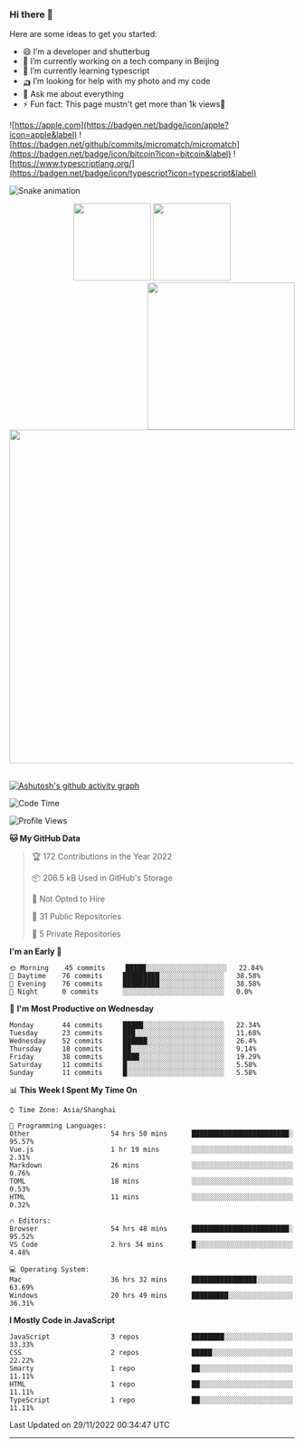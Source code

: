 
### Hi there 👋


Here are some ideas to get you started:

- 😄 I’m a developer and shutterbug
- 🔭 I’m currently working on a tech company in Beijing
- 🌱 I’m currently learning typescript
- 🛺 I’m looking for help with my photo and my code
- 💬 Ask me about everything
- ⚡ Fun fact: This page mustn't get more than 1k views🤣

![https://apple.com](https://badgen.net/badge/icon/apple?icon=apple&label)
![https://badgen.net/github/commits/micromatch/micromatch](https://badgen.net/badge/icon/bitcoin?icon=bitcoin&label)
![https://www.typescriptlang.org/](https://badgen.net/badge/icon/typescript?icon=typescript&label)




![Snake animation](https://github.com/changzhenlin/changzhenlin/blob/output/github-contribution-grid-snake.svg)

<!-- GitHub数据统计 -->
<div align="center">
  <img height="137px" src="https://github-readme-stats.vercel.app/api?username=changzhenlin&hide_title=true&hide_border=true&show_icons=trueline_height=21&text_color=000&icon_color=000&theme=graywhite" />
  <img height="137px" src="https://github-readme-stats.vercel.app/api/top-langs/?username=changzhenlin&hide_title=true&hide_border=true&layout=compact&langs_count=6&text_color=000&icon_color=fff&theme=graywhite" />
</div>

<!-- 连续提交代码天数记录 -->
<div align="center">
  <img style="float:right" width="260" src="https://media.giphy.com/media/G90BPjJbzidJIbVs54/giphy.gif" />
  <img width="590" src="https://github-readme-streak-stats.herokuapp.com/?user=changzhenlin&hide_border=true" />
</div>
<br>

[![Ashutosh's github activity graph](https://activity-graph.herokuapp.com/graph?username=changzhenlin&theme=dracula)](https://github.com/ashutosh00710/github-readme-activity-graph)


<!--START_SECTION:waka-->
![Code Time](http://img.shields.io/badge/Code%20Time-2%2C241%20hrs%2033%20mins-blue)

![Profile Views](http://img.shields.io/badge/Profile%20Views-737-blue)

**🐱 My GitHub Data** 

> 🏆 172 Contributions in the Year 2022
 > 
> 📦 206.5 kB Used in GitHub's Storage 
 > 
> 🚫 Not Opted to Hire
 > 
> 📜 31 Public Repositories 
 > 
> 🔑 5 Private Repositories  
 > 
**I'm an Early 🐤** 

```text
🌞 Morning    45 commits     █████░░░░░░░░░░░░░░░░░░░░   22.84% 
🌆 Daytime    76 commits     █████████░░░░░░░░░░░░░░░░   38.58% 
🌃 Evening    76 commits     █████████░░░░░░░░░░░░░░░░   38.58% 
🌙 Night      0 commits      ░░░░░░░░░░░░░░░░░░░░░░░░░   0.0%

```
📅 **I'm Most Productive on Wednesday** 

```text
Monday       44 commits     █████░░░░░░░░░░░░░░░░░░░░   22.34% 
Tuesday      23 commits     ███░░░░░░░░░░░░░░░░░░░░░░   11.68% 
Wednesday    52 commits     ██████░░░░░░░░░░░░░░░░░░░   26.4% 
Thursday     18 commits     ██░░░░░░░░░░░░░░░░░░░░░░░   9.14% 
Friday       38 commits     ████░░░░░░░░░░░░░░░░░░░░░   19.29% 
Saturday     11 commits     █░░░░░░░░░░░░░░░░░░░░░░░░   5.58% 
Sunday       11 commits     █░░░░░░░░░░░░░░░░░░░░░░░░   5.58%

```


📊 **This Week I Spent My Time On** 

```text
⌚︎ Time Zone: Asia/Shanghai

💬 Programming Languages: 
Other                    54 hrs 50 mins      ████████████████████████░   95.57% 
Vue.js                   1 hr 19 mins        ░░░░░░░░░░░░░░░░░░░░░░░░░   2.31% 
Markdown                 26 mins             ░░░░░░░░░░░░░░░░░░░░░░░░░   0.76% 
TOML                     18 mins             ░░░░░░░░░░░░░░░░░░░░░░░░░   0.53% 
HTML                     11 mins             ░░░░░░░░░░░░░░░░░░░░░░░░░   0.32%

🔥 Editors: 
Browser                  54 hrs 48 mins      ████████████████████████░   95.52% 
VS Code                  2 hrs 34 mins       █░░░░░░░░░░░░░░░░░░░░░░░░   4.48%

💻 Operating System: 
Mac                      36 hrs 32 mins      ████████████████░░░░░░░░░   63.69% 
Windows                  20 hrs 49 mins      █████████░░░░░░░░░░░░░░░░   36.31%

```

**I Mostly Code in JavaScript** 

```text
JavaScript               3 repos             ████████░░░░░░░░░░░░░░░░░   33.33% 
CSS                      2 repos             █████░░░░░░░░░░░░░░░░░░░░   22.22% 
Smarty                   1 repo              ██░░░░░░░░░░░░░░░░░░░░░░░   11.11% 
HTML                     1 repo              ██░░░░░░░░░░░░░░░░░░░░░░░   11.11% 
TypeScript               1 repo              ██░░░░░░░░░░░░░░░░░░░░░░░   11.11%

```



 Last Updated on 29/11/2022 00:34:47 UTC
<!--END_SECTION:waka-->

---

